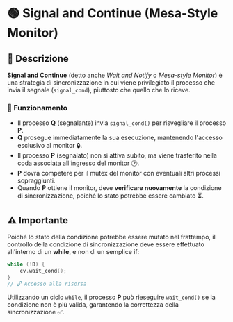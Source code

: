 # 🟢 Signal and Continue (Mesa-Style Monitor)

## 📝 Descrizione
**Signal and Continue** (detto anche *Wait and Notify* o *Mesa-style Monitor*) è una strategia di sincronizzazione in cui viene privilegiato il processo che invia il segnale (`signal_cond`), piuttosto che quello che lo riceve.

### 🔄 Funzionamento
- Il processo **Q** (segnalante) invia `signal_cond()` per risvegliare il processo **P**.
- **Q** prosegue immediatamente la sua esecuzione, mantenendo l'accesso esclusivo al monitor 🔒.
- Il processo **P** (segnalato) non si attiva subito, ma viene trasferito nella coda associata all'ingresso del monitor 🕑.
- **P** dovrà competere per il mutex del monitor con eventuali altri processi sopraggiunti.
- Quando **P** ottiene il monitor, deve **verificare nuovamente** la condizione di sincronizzazione, poiché lo stato potrebbe essere cambiato ⏳.

## ⚠️ Importante
Poiché lo stato della condizione potrebbe essere mutato nel frattempo, il controllo della condizione di sincronizzazione deve essere effettuato all'interno di un **while**, e non di un semplice if:

```cpp
while (!B) {
    cv.wait_cond();
}
// 🔓 Accesso alla risorsa
```

Utilizzando un ciclo `while`, il processo **P** può rieseguire `wait_cond()` se la condizione non è più valida, garantendo la correttezza della sincronizzazione ✅.



